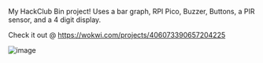 My HackClub Bin project! Uses a bar graph, RPI Pico, Buzzer, Buttons, a PIR sensor, and a 4 digit display.   

Check it out @ https://wokwi.com/projects/406073390657204225

![image](https://github.com/user-attachments/assets/f8b55748-83c5-459e-8f0b-2904551aaea3)

